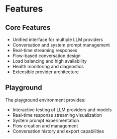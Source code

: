 # Features

## Core Features

- Unified interface for multiple LLM providers
- Conversation and system prompt management
- Real-time streaming responses
- Flow-based conversation design
- Load balancing and high availability
- Health monitoring and diagnostics
- Extensible provider architecture

## Playground

The playground environment provides:

- Interactive testing of LLM providers and models
- Real-time response streaming visualization
- System prompt experimentation
- Flow creation and management
- Conversation history and export capabilities
